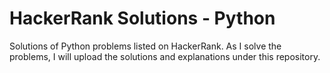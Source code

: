 # HackerRank Solutions - Python
Solutions of Python problems listed on HackerRank. As I solve the problems, I will upload the solutions and explanations under this repository.

